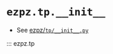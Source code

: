 # `ezpz.tp.__init__`

- See [ezpz/`tp/__init__.py`](https://github.com/ezpz/ezpz/blob/main/ezpz/tp/__init__.py)


::: ezpz.tp
